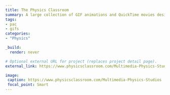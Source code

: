 ```yaml
---
title: The Physics Classroom
summary: A large collection of GIF animations and QuickTime movies designed to demonstrate physics principles in a visual manner.
tags:
- pac
- gifs
categories: 
- "Physics"

_build:
  render: never

# Optional external URL for project (replaces project detail page).
external_link: https://www.physicsclassroom.com/Multimedia-Physics-Studios

image:
 caption: https://www.physicsclassroom.com/Multimedia-Physics-Studios
 focal_point: Smart
---
```

